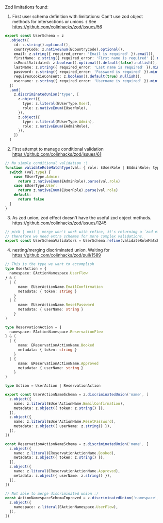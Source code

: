 Zod limitations found:

1. First user schema definition with limitations:
   Can't use zod object methods for intersections or unions :/
   See https://github.com/colinhacks/zod/issues/56

```ts
export const UserSchema = z
  .object({
    id: z.string().optional(),
    countryCode: z.nativeEnum(ECountryCode).optional(),
    email: z.string({ required_error: 'Email is required' }).email(),
    firstName: z.string({ required_error: 'First name is required' }).min(1).max(50),
    isEmailValidated: z.boolean().optional().default(false).nullish(),
    lastName: z.string({ required_error: 'Last name is required' }).min(1).max(50),
    password: z.string({ required_error: 'Password is required' }).min(5).max(50),
    requiresCookieConsent: z.boolean().default(true).nullish(),
    username: z.string({ required_error: 'Username is required' }).min(2).max(50),
  })
  .and(
    z.discriminatedUnion('type', [
      z.object({
        type: z.literal(EUserType.User),
        role: z.nativeEnum(EUserRole),
      }),
      z.object({
        type: z.literal(EUserType.Admin),
        role: z.nativeEnum(EAdminRole),
      }),
    ])
  )
```

2. First attempt to manage conditional validation https://github.com/colinhacks/zod/issues/61

```ts
// No simple conditional validation :(
function validateRoleMatchType(val: { role: EUserRole | EAdminRole; type: EUserType }) {
  switch (val.type) {
    case EUserType.Admin:
      return z.nativeEnum(EAdminRole).parse(val.role)
    case EUserType.User:
      return z.nativeEnum(EUserRole).parse(val.role)
    default:
      return false
  }
}
```

3. As zod union, zod effect doesn't have the useful zod object methods. https://github.com/colinhacks/zod/issues/1245

```ts
// pick | omit | merge won't work with refine, it's returning a `zod effect`.
// therefore we need extra schemas for more complex validations.
export const UserSchemaValidators = UserSchema.refine(validateRoleMatchType)
```

4. nesting/merging discriminated union. Waiting for https://github.com/colinhacks/zod/pull/1589

```ts
// This is the type we want to accomplish
type UserAction = {
  namespace: EActionNamespace.UserFlow
} & (
  | {
      name: EUserActionName.EmailConfirmation
      metadata: { token: string }
    }
  | {
      name: EUserActionName.ResetPassword
      metadata: { userName: string }
    }
)

type ReservationAction = {
  namespace: EActionNamespace.ReservationFlow
} & (
  | {
      name: EReservationActionName.Booked
      metadata: { token: string }
    }
  | {
      name: EReservationActionName.Approved
      metadata: { userName: string }
    }
)

type Action = UserAction | ReservationAction

export const UserActionNameSchema = z.discriminatedUnion('name', [
  z.object({
    name: z.literal(EUserActionName.EmailConfirmation),
    metadata: z.object({ token: z.string() }),
  }),
  z.object({
    name: z.literal(EUserActionName.ResetPassword),
    metadata: z.object({ userName: z.string() }),
  }),
])

const ReservationActionNameSchema = z.discriminatedUnion('name', [
  z.object({
    name: z.literal(EReservationActionName.Booked),
    metadata: z.object({ token: z.string() }),
  }),
  z.object({
    name: z.literal(EReservationActionName.Approved),
    metadata: z.object({ userName: z.string() }),
  }),
])

// Not able to merge discriminated union :/
const ActionNamespaceSchemaImproved = z.discriminatedUnion('namespace', [
  z.object({
    namespace: z.literal(EActionNamespace.UserFlow),
  }),
])
```
